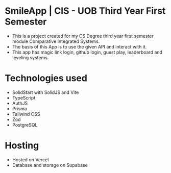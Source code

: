 # SmileApp | CIS - UOB Third Year First Semester
- This is a project created for my CS Degree third year first semester module Comparative Integrated Systems.
- The basis of this App is to use the given API and interact with it.
- This app has magic link login, github login, guest play, leaderboard and leveling systems.

# Technologies used
- SolidStart with SolidJS and Vite
- TypeScript
- AuthJS
- Prisma
- Tailwind CSS
- Zod
- PostgreSQL

# Hosting
- Hosted on Vercel
- Database and storage on Supabase

